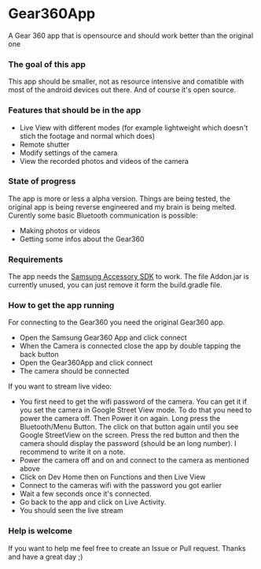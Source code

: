 # Gear360App
A Gear 360 app that is opensource and should work better than the original one

### The goal of this app
This app should be smaller, not as resource intensive and comatible with most of the android devices out there.
And of course it's open source.

### Features that should be in the app
* Live View with different modes (for example lightweight which doesn't stich the footage and normal which does)
* Remote shutter
* Modify settings of the camera
* View the recorded photos and videos of the camera

### State of progress
The app is more or less a alpha version. Things are being tested, the original app is being reverse engineered and my brain is being melted. Curently some basic Bluetooth communication is possible:
* Making photos or videos
* Getting some infos about the Gear360

### Requirements
The app needs the [Samsung Accessory SDK](https://developer.samsung.com/galaxy-watch/develop/sdk) to work.
The file Addon.jar is currently unused, you can just remove it form the build.gradle file.

### How to get the app running
For connecting to the Gear360 you need the original Gear360 app.
* Open the Samsung Gear360 App and click connect
* When the Camera is connected close the app by double tapping the back button
* Open the Gear360App and click connect
* The camera should be connected

If you want to stream live video:
* You first need to get the wifi password of the camera. You can get it if you set the camera in Google Street View mode. To do that you need to power the camera off. Then Power it on again. Long press the Bluetooth/Menu Button. The click on that button again until you see Google StreetView on the screen. Press the red button and then the camera should display the password (should be an long number). I recommend to write it on a note.
* Power the camera off and on and connect to the camera as mentioned above
* Click on Dev Home then on Functions and then Live View
* Connect to the cameras wifi with the password you got earlier
* Wait a few seconds once it's connected.
* Go back to the app and click on Live Activity.
* You should seen the live stream

### Help is welcome
If you want to help me feel free to create an Issue or Pull request.
Thanks and have a great day ;)

